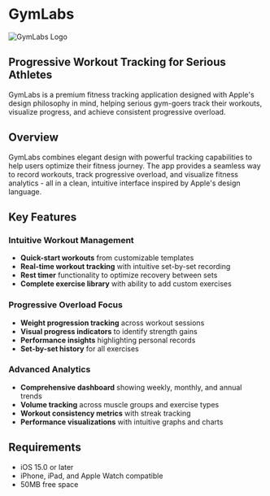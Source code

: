 # GymLabs

![GymLabs Logo](https://your-image-url.com/logo.png)

## Progressive Workout Tracking for Serious Athletes

GymLabs is a premium fitness tracking application designed with Apple's design philosophy in mind, helping serious gym-goers track their workouts, visualize progress, and achieve consistent progressive overload.

## Overview

GymLabs combines elegant design with powerful tracking capabilities to help users optimize their fitness journey. The app provides a seamless way to record workouts, track progressive overload, and visualize fitness analytics - all in a clean, intuitive interface inspired by Apple's design language.

## Key Features

### Intuitive Workout Management
- **Quick-start workouts** from customizable templates
- **Real-time workout tracking** with intuitive set-by-set recording
- **Rest timer** functionality to optimize recovery between sets
- **Complete exercise library** with ability to add custom exercises

### Progressive Overload Focus
- **Weight progression tracking** across workout sessions
- **Visual progress indicators** to identify strength gains
- **Performance insights** highlighting personal records
- **Set-by-set history** for all exercises

### Advanced Analytics
- **Comprehensive dashboard** showing weekly, monthly, and annual trends
- **Volume tracking** across muscle groups and exercise types
- **Workout consistency metrics** with streak tracking
- **Performance visualizations** with intuitive graphs and charts

## Requirements
- iOS 15.0 or later
- iPhone, iPad, and Apple Watch compatible
- 50MB free space
